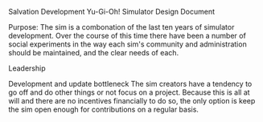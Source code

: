 Salvation Development Yu-Gi-Oh! Simulator Design Document

Purpose:
The sim is a combonation of the last ten years of simulator development. Over the course of this time there have been a number of social experiments in the way each sim's community and administration should be maintained, and the clear needs of each.

Leadership

Development and update bottleneck
The sim creators have a tendency to go off and do other things or not focus on a project. Because this is all at will and there are no incentives financially to do so, the only option is keep the sim open enough for contributions on a regular basis.